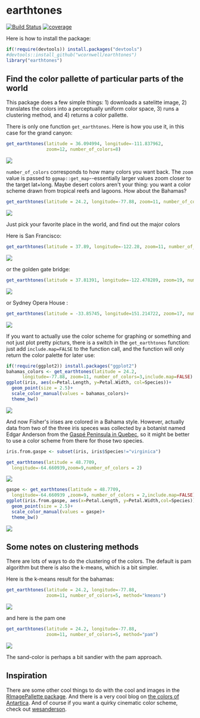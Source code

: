 earthtones
================

[![Build Status](https://travis-ci.org/wcornwell/earthtones.svg?branch=master)](https://travis-ci.org/wcornwell/earthtones) [![coverage](https://codecov.io/github/wcornwell/earthtones/coverage.svg?branch=master)](https://codecov.io/github/wcornwell/earthtones/)

Here is how to install the package:

``` r
if(!require(devtools)) install.packages("devtools")
#devtools::install_github("wcornwell/earthtones")
library("earthtones")
```

Find the color pallette of particular parts of the world
--------------------------------------------------------

This package does a few simple things: 1) downloads a satelitte image, 2) translates the colors into a perceptually uniform color space, 3) runs a clustering method, and 4) returns a color pallette.

There is only one function `get_earthtones`. Here is how you use it, in this case for the grand canyon:

``` r
get_earthtones(latitude = 36.094994, longitude=-111.837962, 
               zoom=12, number_of_colors=8)
```

![](readme_files/figure-markdown_github/grand%20canyon-1.png)

`number_of_colors` corresponds to how many colors you want back. The `zoom` value is passed to `ggmap::get_map`--essentially larger values zoom closer to the target lat+long.
Maybe desert colors aren't your thing: you want a color scheme drawn from tropical reefs and lagoons. How about the Bahamas?

``` r
get_earthtones(latitude = 24.2, longitude=-77.88, zoom=11, number_of_colors=5)
```

![](readme_files/figure-markdown_github/bahamas-1.png)

Just pick your favorite place in the world, and find out the major colors

Here is San Francisco:

``` r
get_earthtones(latitude = 37.89, longitude=-122.28, zoom=11, number_of_colors=12)
```

![](readme_files/figure-markdown_github/sf-1.png)

or the golden gate bridge:

``` r
get_earthtones(latitude = 37.81391, longitude=-122.478289, zoom=19, number_of_colors=12)
```

![](readme_files/figure-markdown_github/ggb-1.png)

or Sydney Opera House :

``` r
get_earthtones(latitude = -33.85745, longitude=151.214722, zoom=17, number_of_colors=10)
```

![](readme_files/figure-markdown_github/opera-1.png)

If you want to actually use the color scheme for graphing or something and not just plot pretty picturs, there is a switch in the `get_earthtones` function: just add `include.map=FALSE` to the function call, and the function will only return the color palette for later use:

``` r
if(!require(ggplot2)) install.packages("ggplot2")
bahamas_colors <- get_earthtones(latitude = 24.2,
      longitude=-77.88, zoom=11, number_of_colors=3,include.map=FALSE)
ggplot(iris, aes(x=Petal.Length, y=Petal.Width, col=Species))+
  geom_point(size = 2.5)+
  scale_color_manual(values = bahamas_colors)+
  theme_bw()
```

![](readme_files/figure-markdown_github/bahama_iris-1.png)

And now Fisher's irises are colored in a Bahama style. However, actually data from two of the three iris speces was collected by a botanist named Edgar Anderson from the [Gaspé Peninsula in Quebec](https://www.jstor.org/stable/2394164?seq=1#page_scan_tab_contents), so it might be better to use a color scheme from there for those two species.

``` r
iris.from.gaspe <- subset(iris, iris$Species!="virginica")

get_earthtones(latitude = 48.7709,
  longitude=-64.660939,zoom=9,number_of_colors = 2)
```

![](readme_files/figure-markdown_github/gaspe-1.png)

``` r
gaspe <- get_earthtones(latitude = 48.7709,
  longitude=-64.660939 ,zoom=9, number_of_colors = 2,include.map=FALSE)
ggplot(iris.from.gaspe, aes(x=Petal.Length, y=Petal.Width,col=Species))+
  geom_point(size = 2.5)+
  scale_color_manual(values = gaspe)+
  theme_bw()
```

![](readme_files/figure-markdown_github/gaspe-2.png)

Some notes on clustering methods
--------------------------------

There are lots of ways to do the clustering of the colors. The default is pam algorithm but there is also the k-means, which is a bit simpler.

Here is the k-means result for the bahamas:

``` r
get_earthtones(latitude = 24.2, longitude=-77.88,
               zoom=11, number_of_colors=5, method="kmeans")
```

![](readme_files/figure-markdown_github/bahamas_kmeans-1.png)

and here is the pam one

``` r
get_earthtones(latitude = 24.2, longitude=-77.88, 
               zoom=11, number_of_colors=5, method="pam")
```

![](readme_files/figure-markdown_github/bahamas_pam-1.png)

The sand-color is perhaps a bit sandier with the pam approach.

Inspiration
-----------

There are some other cool things to do with the cool and images in the [RImagePallette package](https://github.com/joelcarlson/RImagePalette). And there is a very cool blog on [the colors of Antartica](https://havecamerawilltravel.com/colors-antarctica/). And of course if you want a quirky cinematic color scheme, check out [wesanderson](https://github.com/karthik/wesanderson).

